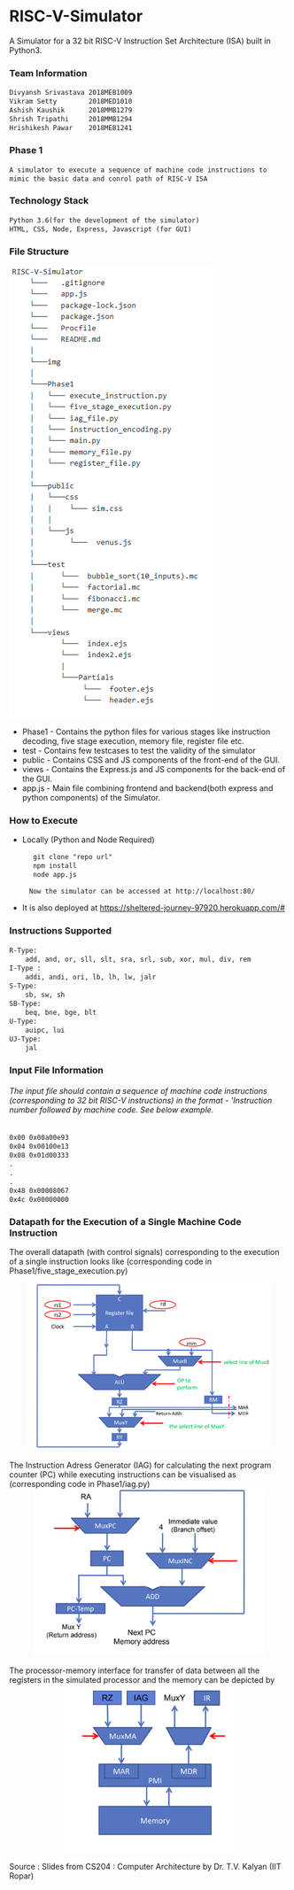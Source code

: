 # RISC-V-Simulator

A Simulator for a 32 bit RISC-V Instruction Set Architecture (ISA) built in Python3.

### Team Information
	Divyansh Srivastava	2018MEB1009	
	Vikram Setty		2018MED1010	
	Ashish Kaushik		2018MMB1279	
	Shrish Tripathi		2018MMB1294	
	Hrishikesh Pawar	2018MEB1241	
	
### Phase 1
	A simulator to execute a sequence of machine code instructions to mimic the basic data and conrol path of RISC-V ISA
      
### Technology Stack
	Python 3.6(for the development of the simulator)
	HTML, CSS, Node, Express, Javascript (for GUI)

### File Structure
		
![File structure](img/file_structure.png)

* Phase1 - Contains the python files for various stages like instruction decoding, five stage execution, memory file, register file etc.
* test - Contains few testcases to test the validity of the simulator
* public - Contains CSS and JS components of the front-end of the GUI.
* views - Contains the Express.js and JS components for the back-end of the GUI.
* app.js - Main file combining frontend and backend(both express and python components) of the Simulator. 

### How to Execute
   * Locally (Python and Node Required)<br>
  ```
		git clone "repo url"
		npm install
		node app.js
  ```
         Now the simulator can be accessed at http://localhost:80/
	 
   * It is also deployed at https://sheltered-journey-97920.herokuapp.com/#
	
### Instructions Supported
	R-Type:
		add, and, or, sll, slt, sra, srl, sub, xor, mul, div, rem
	I-Type :
		addi, andi, ori, lb, lh, lw, jalr
	S-Type:
		sb, sw, sh
	SB-Type:
		beq, bne, bge, blt
	U-Type:
		auipc, lui
	UJ-Type:
		jal

### Input File Information
###### The input file should contain a sequence of machine code instructions (corresponding to 32 bit RISC-V instructions) in the format - 'Instruction number followed by machine code. See below example.
	0x00 0x00a00e93
	0x04 0x00100e13
	0x08 0x01d00333
	.
	.
	.
	0x48 0x00008067
	0x4c 0x00000000

### Datapath for the Execution of a Single Machine Code Instruction
The overall datapath (with control signals) corresponding to the execution of a single instruction looks like (corresponding code in Phase1/five_stage_execution.py)<br>
<center><img src="img/datapath.png" height="300"></center><br>
The Instruction Adress Generator (IAG) for calculating the next program counter (PC) while executing instructions can be visualised as (corresponding code in Phase1/iag.py)<br>
<center><img src="img/iag.png" height="300"></center><br>
The processor-memory interface for transfer of data between all the registers in the simulated processor and the memory can be depicted by<br>
<center><img src="img/pmi.png" height="300"></center>
<br>
Source : Slides from CS204 : Computer Architecture by Dr. T.V. Kalyan (IIT Ropar)
